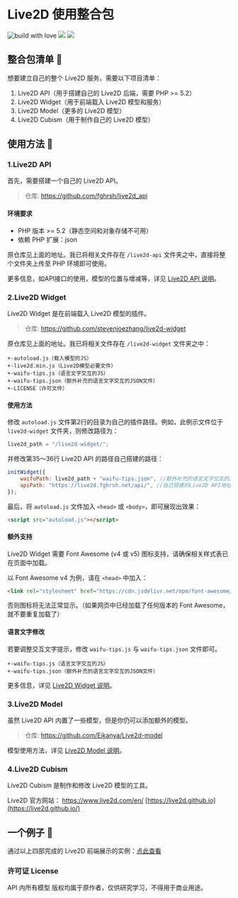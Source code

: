 # Live2D 使用整合包

![build with love](https://forthebadge.com/images/badges/built-with-love.svg)
![](https://forthebadge.com/images/badges/uses-html.svg)
![](https://forthebadge.com/images/badges/made-with-javascript.svg)

## 整合包清单 🧾

想要建立自己的整个 Live2D 服务，需要以下项目清单：

1. Live2D API（用于搭建自己的 Live2D 后端，需要 PHP >= 5.2）
2. Live2D Widget（用于前端载入 Live2D 模型和服务）
3. Live2D Model（更多的 Live2D 模型）
4. Live2D Cubism（用于制作自己的 Live2D 模型）

## 使用方法 🔨

### 1.Live2D API

首先，需要搭建一个自己的 Live2D API。

> 仓库: https://github.com/fghrsh/live2d_api

#### 环境要求

- PHP 版本 >= 5.2（静态空间和对象存储不可用）
- 依赖 PHP 扩展：json

原仓库见上面的地址。我已将相关文件存在 `/live2d-api` 文件夹之中，直接将整个文件夹上传至 PHP 环境即可使用。

更多信息，如API接口的使用，模型的位置与增减等，详见 [Live2D API 说明](https://github.com/fghrsh/live2d_api/blob/master/README.md)。

### 2.Live2D Widget

Live2D Widget 是在前端载入 Live2D 模型的插件。

> 仓库: https://github.com/stevenjoezhang/live2d-widget

原仓库见上面的地址。我已将相关文件存在 `/live2d-widget` 文件夹之中：

```
+-autoload.js（载入模型的JS）
+-live2d.min.js（Live2D模型必要文件）
+-waifu-tips.js（语言文字交互的JS）
+-waifu-tips.json（额外补充的语言文字交互的JSON文件）
+-LICENSE（许可文件）
```

#### 使用方法

修改 `autoload.js` 文件第2行的目录为自己的插件路径。例如，此例示文件位于 `live2d-widget` 文件夹，则修改路径为：

```javascript
live2d_path = "/live2d-widget/";
```

并修改第35～36行 Live2D API 的路径自己搭建的路径：

```javascript
initWidget({
	waifuPath: live2d_path + "waifu-tips.json", //额外补充的语言文字交互的JSON文件
	apiPath: "https://live2d.fghrsh.net/api/", //自己搭建的Live2D API地址
});
```

最后，将 `autoload.js` 文件加入 `<head>` 或 `<body>`，即可展现出效果：

```html
<script src="autoload.js"></script>
```

#### 额外支持

Live2D Widget 需要 Font Awesome (v4 或 v5) 图标支持，请确保相关样式表已在页面中加载。

以 Font Awesome v4 为例，请在 `<head>` 中加入：

```html
<link rel="stylesheet" href="https://cdn.jsdelivr.net/npm/font-awesome/css/font-awesome.min.css">
```

否则图标将无法正常显示。（如果网页中已经加载了任何版本的 Font Awesome，就不要重复加载了）

#### 语言文字修改

若要调整交互文字提示，修改 `waifu-tips.js` 与 `waifu-tips.json` 文件即可。

```
+-waifu-tips.js（语言文字交互的JS）
+-waifu-tips.json（额外补充的语言文字交互的JSON文件）
```

更多信息，详见 [Live2D Widget 说明](https://github.com/stevenjoezhang/live2d-widget/blob/master/README.md)。

### 3.Live2D Model

虽然 Live2D API 内置了一些模型，但是你仍可以添加额外的模型。

> 仓库: https://github.com/Eikanya/Live2d-model

模型使用方法，详见 [Live2D Model 说明](https://github.com/Eikanya/Live2d-model/blob/master/README.md)。

### 4.Live2D Cubism

Live2D Cubism 是制作和修改 Live2D 模型的工具。

Live2D 官方网站：
https://www.live2d.com/en/
[https://live2d.github.io](https://live2d.github.io/)

## 一个例子 🌰

通过以上四部完成的 Live2D 前端展示的实例：[点此查看](demo.html)

### 许可证 License

API 内所有模型 版权均属于原作者，仅供研究学习，不得用于商业用途。